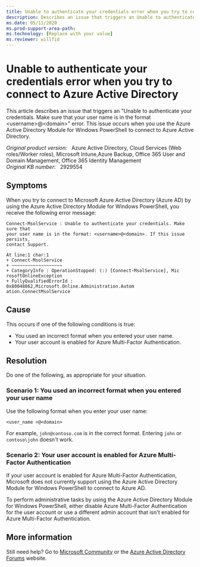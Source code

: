 ```yaml
---
title: Unable to authenticate your credentials error when you try to connect to Azure Active Directory
description: Describes an issue that triggers an Unable to authenticate your credentials. Make sure that your user name is in the format <username>@<domain> error. Occurs when you use the Azure Active Directory Module for Windows PowerShell to connect to Azure Active Directory.
ms.date: 05/11/2020
ms.prod-support-area-path: 
ms.technology: [Replace with your value]
ms.reviewer: willfid
---
```

# Unable to authenticate your credentials error when you try to connect to Azure Active Directory

This article describes an issue that triggers an "Unable to authenticate your credentials. Make sure that your user name is in the format \<username>@\<domain>" error. This issue occurs when you use the Azure Active Directory Module for Windows PowerShell to connect to Azure Active Directory.

_Original product version:_ &nbsp; Azure Active Directory, Cloud Services (Web roles/Worker roles), Microsoft Intune,Azure Backup, Office 365 User and Domain Management, Office 365 Identity Management  
_Original KB number:_ &nbsp; 2929554

## Symptoms

When you try to connect to Microsoft Azure Active Directory (Azure AD) by using the Azure Active Directory Module for Windows PowerShell, you receive the following error message:

```console
Connect-MsolService : Unable to authenticate your credentials. Make sure that
your user name is in the format: <username>@<domain>. If this issue persists,
contact Support.

At line:1 char:1
+ Connect-MsolService
+ ~~~~~~~~~~~~~~~~~~~
+ CategoryInfo : OperationStopped: (:) [Connect-MsolService], Mic
rosoftOnlineException
+ FullyQualifiedErrorId : 0x80048862,Microsoft.Online.Administration.Autom
ation.ConnectMsolService
```

## Cause

This occurs if one of the following conditions is true:

- You used an incorrect format when you entered your user name.
- Your user account is enabled for Azure Multi-Factor Authentication.

## Resolution

Do one of the following, as appropriate for your situation.

### Scenario 1: You used an incorrect format when you entered your user name

Use the following format when you enter your user name:

`<user_name >@<domain>`

For example, `john@contoso.com` is in the correct format. Entering `john` or `contoso\john` doesn't work.

### Scenario 2: Your user account is enabled for Azure Multi-Factor Authentication

If your user account is enabled for Azure Multi-Factor Authentication, Microsoft does not currently support using the Azure Active Directory Module for Windows PowerShell to connect to Azure AD.

To perform administrative tasks by using the Azure Active Directory Module for Windows PowerShell, either disable Azure Multi-Factor Authentication for the user account or use a different admin account that isn't enabled for Azure Multi-Factor Authentication.

## More information

Still need help? Go to [Microsoft Community](https://answers.microsoft.com/) or the [Azure Active Directory Forums](https://social.msdn.microsoft.com/Forums)  website.
